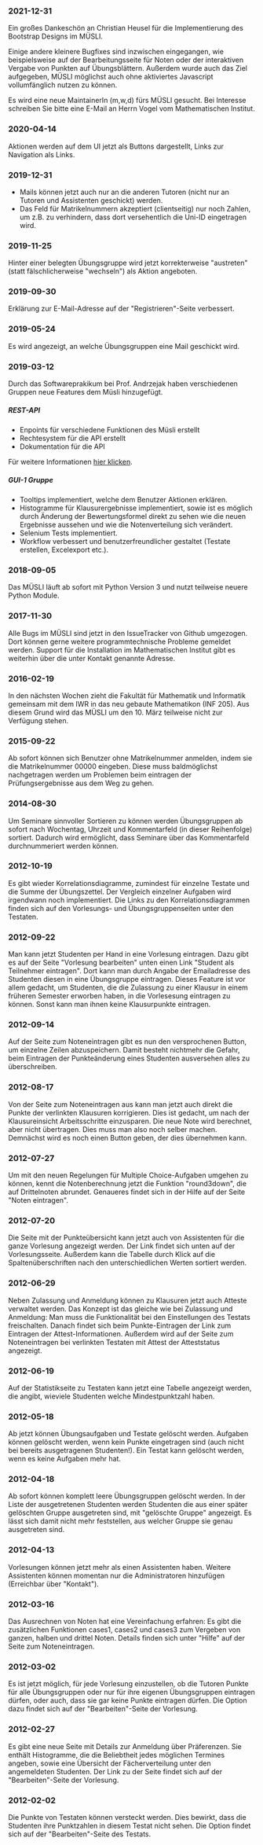 ### 2021-12-31

Ein großes Dankeschön an Christian Heusel für die Implementierung des Bootstrap Designs im MÜSLI.

Einige andere kleinere Bugfixes sind inzwischen eingegangen, wie beispielsweise auf der Bearbeitungsseite für Noten oder
der interaktiven Vergabe von Punkten auf Übungsblättern. Außerdem wurde auch das Ziel aufgegeben, MÜSLI möglichst auch
ohne aktiviertes Javascript vollumfänglich nutzen zu können.

Es wird eine neue MaintainerIn (m,w,d) fürs MÜSLI gesucht. Bei Interesse schreiben Sie bitte eine E-Mail an Herrn
Vogel vom Mathematischen Institut.

### 2020-04-14

Aktionen werden auf dem UI jetzt als Buttons dargestellt, Links zur Navigation als Links.

### 2019-12-31

* Mails können jetzt auch nur an die anderen Tutoren (nicht nur an Tutoren und Assistenten geschickt) werden.
* Das Feld für Matrikelnummern akzeptiert (clientseitig) nur noch Zahlen, um z.B. zu verhindern, dass dort versehentlich die Uni-ID eingetragen wird.

### 2019-11-25

Hinter einer belegten Übungsgruppe wird jetzt korrekterweise "austreten" (statt fälschlicherweise "wechseln") als Aktion angeboten.

### 2019-09-30

Erklärung zur E-Mail-Adresse auf der "Registrieren"-Seite verbessert.

### 2019-05-24

Es wird angezeigt, an welche Übungsgruppen eine Mail geschickt wird.

### 2019-03-12

Durch das Softwareprakikum bei Prof. Andrzejak haben verschiedenen Gruppen neue
Features dem Müsli hinzugefügt.

##### REST-API

* Enpoints für verschiedene Funktionen des Müsli erstellt
* Rechtesystem für die API erstellt
* Dokumentation für die API

Für weitere Informationen [hier klicken](/api-explorer).

##### GUI-1 Gruppe

* Tooltips implementiert, welche dem Benutzer Aktionen erklären.
* Histogramme für Klausurergebnisse implementiert, sowie ist es möglich 
durch Änderung der Bewertungsformel direkt zu sehen wie die neuen Ergebnisse aussehen
und wie die Notenverteilung sich verändert.
* Selenium Tests implementiert.
* Workflow verbessert und benutzerfreundlicher gestaltet 
(Testate erstellen, Excelexport etc.).

### 2018-09-05
Das MÜSLI läuft ab sofort mit Python Version 3 und nutzt teilweise neuere
Python Module.

### 2017-11-30
Alle Bugs im MÜSLI sind jetzt in den IssueTracker von Github umgezogen. Dort
können gerne weitere programmtechnische Probleme gemeldet werden. Support
für die Installation im Mathematischen Institut gibt es weiterhin über die
unter Kontakt genannte Adresse.

### 2016-02-19
In den nächsten Wochen zieht die Fakultät für Mathematik und Informatik
gemeinsam mit dem IWR in das neu gebaute Mathematikon (INF 205). Aus diesem
Grund wird das MÜSLI um den 10. März teilweise nicht zur Verfügung stehen.

### 2015-09-22
Ab sofort können sich Benutzer ohne Matrikelnummer anmelden, indem sie die
Matrikelnummer 00000 eingeben. Diese muss baldmöglichst nachgetragen werden um
Problemen beim eintragen der Prüfungsergebnisse aus dem Weg zu gehen.

### 2014-08-30
Um Seminare sinnvoller Sortieren zu können werden Übungsgruppen ab sofort nach
Wochentag, Uhrzeit und Kommentarfeld (in dieser Reihenfolge) sortiert. Dadurch
wird ermöglicht, dass Seminare über das Kommentarfeld durchnummeriert werden
können.

### 2012-10-19
Es gibt wieder Korrelationsdiagramme, zumindest für einzelne Testate und die Summe
der Übungszettel. Der Vergleich einzelner Aufgaben wird irgendwann noch implementiert.
Die Links zu den Korrelationsdiagrammen finden sich auf den Vorlesungs- und Übungsgruppenseiten
unter den Testaten.

### 2012-09-22
Man kann jetzt Studenten per Hand in eine Vorlesung eintragen. Dazu gibt es auf
der Seite "Vorlesung bearbeiten" unten einen Link "Student als Teilnehmer eintragen".
Dort kann man durch Angabe der Emailadresse des Studenten diesen in eine Übungsgruppe
eintragen. Dieses Feature ist vor allem gedacht, um Studenten, die die Zulassung
zu einer Klausur in einem früheren Semester erworben haben, in die Vorlesesung
eintragen zu können. Sonst kann man ihnen keine Klausurpunkte eintragen.

### 2012-09-14
Auf der Seite zum Noteneintragen gibt es nun den versprochenen Button, um einzelne
Zeilen abzuspeichern. Damit besteht nichtmehr die Gefahr, beim Eintragen der
Punkteänderung eines Studenten ausversehen alles zu überschreiben.

### 2012-08-17
Von der Seite zum Noteneintragen aus kann man jetzt auch direkt die Punkte der
verlinkten Klausuren korrigieren. Dies ist gedacht, um nach der Klausureinsicht
Arbeitsschritte einzusparen. Die neue Note wird berechnet, aber nicht übertragen.
Dies muss man also noch selber machen. Demnächst wird es noch einen Button geben,
der dies übernehmen kann.

### 2012-07-27
Um mit den neuen Regelungen für Multiple Choice-Aufgaben umgehen zu können, kennt die
Notenberechnung jetzt die Funktion "round3down", die auf Drittelnoten abrundet. Genaueres
findet sich in der Hilfe auf der Seite "Noten eintragen".

### 2012-07-20
Die Seite mit der Punkteübersicht kann jetzt auch von Assistenten für die ganze Vorlesung
angezeigt werden. Der Link findet sich unten auf der Vorlesungsseite. Außerdem kann die
Tabelle durch Klick auf die Spaltenüberschriften nach den unterschiedlichen Werten sortiert
werden.

### 2012-06-29
Neben Zulassung und Anmeldung können zu Klausuren jetzt auch Atteste verwaltet werden. Das
Konzept ist das gleiche wie bei Zulassung und Anmeldung: Man muss die Funktionalität bei
den Einstellungen des Testats freischalten. Danach findet sich beim Punkte-Eintragen der Link
zum Eintragen der Attest-Informationen. Außerdem wird auf der Seite zum Noteneintragen bei
verlinkten Testaten mit Attest der Atteststatus angezeigt.

### 2012-06-19
Auf der Statistikseite zu Testaten kann jetzt eine Tabelle angezeigt werden, die angibt,
wieviele Studenten welche Mindestpunktzahl haben.

### 2012-05-18
Ab jetzt können Übungsaufgaben und Testate gelöscht werden. Aufgaben können gelöscht werden,
wenn kein Punkte eingetragen sind (auch nicht bei bereits ausgetragenen Studenten!). Ein
Testat kann gelöscht werden, wenn es keine Aufgaben mehr hat.

### 2012-04-18
Ab sofort können komplett leere Übungsgruppen gelöscht werden. In der Liste der ausgetretenen
Studenten werden Studenten die aus einer später gelöschten Gruppe ausgetreten sind, mit "gelöschte
Gruppe" angezeigt. Es lässt sich damit nicht mehr feststellen, aus welcher Gruppe sie genau
ausgetreten sind.

### 2012-04-13
Vorlesungen können jetzt mehr als einen Assistenten haben. Weitere Assistenten können momentan
nur die Administratoren hinzufügen (Erreichbar über "Kontakt").

### 2012-03-16
Das Ausrechnen von Noten hat eine Vereinfachung erfahren: Es gibt die zusätzlichen Funktionen
cases1, cases2 und cases3 zum Vergeben von ganzen, halben und drittel Noten. Details finden sich
unter "Hilfe" auf der Seite zum Noteneintragen.

### 2012-03-02
Es ist jetzt möglich, für jede Vorlesung einzustellen, ob die Tutoren Punkte für alle
Übungsgruppen oder nur für ihre eigenen Übungsgruppen eintragen dürfen, oder auch, dass
sie gar keine Punkte eintragen dürfen. Die Option dazu findet sich auf der "Bearbeiten"-Seite
der Vorlesung.

### 2012-02-27
Es gibt eine neue Seite mit Details zur Anmeldung über Präferenzen. Sie enthält Histogramme,
die die Beliebtheit jedes möglichen Termines angeben, sowie eine Übersicht der Fächerverteilung
unter den angemeldeten Studenten. Der Link zu der Seite findet sich auf der "Bearbeiten"-Seite
der Vorlesung.

### 2012-02-02
Die Punkte von Testaten können versteckt werden. Dies bewirkt, dass die Studenten ihre
Punktzahlen in diesem Testat nicht sehen. Die Option findet sich auf der "Bearbeiten"-Seite
des Testats.
